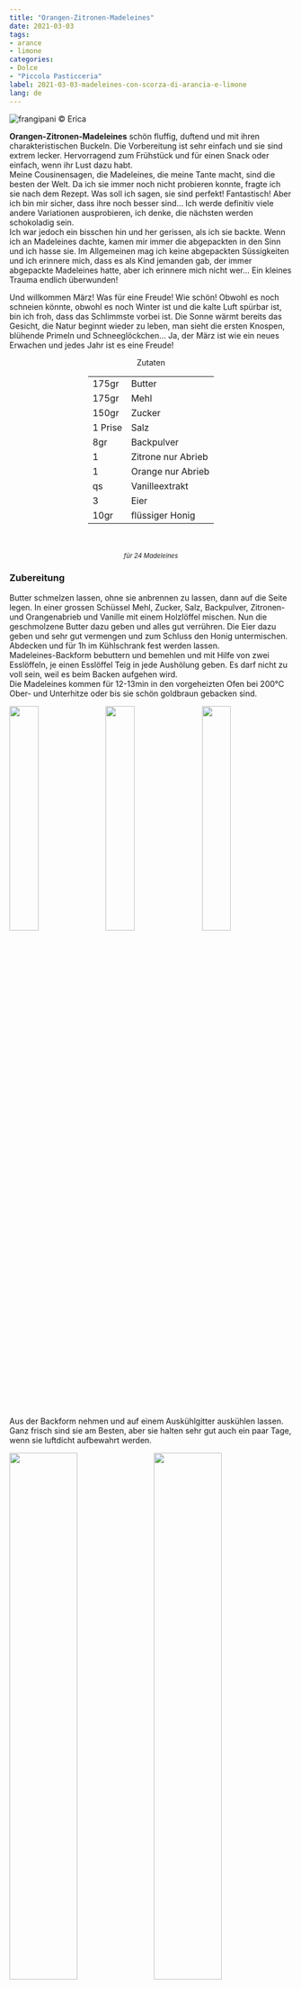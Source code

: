 ```yaml
---
title: "Orangen-Zitronen-Madeleines"
date: 2021-03-03
tags: 
- arance
- limone
categories:
- Dolce
- "Piccola Pasticceria"
label: 2021-03-03-madeleines-con-scorza-di-arancia-e-limone
lang: de 
---
```

![](../2021-03-03-madeleines-con-scorza-di-arancia-e-limone/header.jpeg "frangipani © Erica")

**Orangen-Zitronen-Madeleines** schön fluffig, duftend und mit ihren charakteristischen Buckeln. Die Vorbereitung ist sehr einfach und sie sind extrem lecker. Hervorragend zum Frühstück und für einen Snack oder einfach, wenn ihr Lust dazu habt.
<br />
Meine Cousinen ​​sagen, die Madeleines, die meine Tante macht, sind die besten der Welt. Da ich sie immer noch nicht probieren konnte, fragte ich sie nach dem Rezept. Was soll ich sagen, sie sind perfekt! Fantastisch! Aber ich bin mir sicher, dass ihre noch besser sind... Ich werde definitiv viele andere Variationen ausprobieren, ich denke, die nächsten werden schokoladig sein.
<br />
Ich war jedoch ein bisschen hin und her gerissen, als ich sie backte. Wenn ich an Madeleines dachte, kamen mir immer die abgepackten in den Sinn und ich hasse sie. Im Allgemeinen mag ich keine abgepackten Süssigkeiten und ich erinnere mich, dass es als Kind jemanden gab, der immer abgepackte Madeleines hatte, aber ich erinnere mich nicht wer... Ein kleines Trauma endlich überwunden!

Und willkommen März! Was für eine Freude! Wie schön! Obwohl es noch schneien könnte, obwohl es noch Winter ist und die kalte Luft spürbar ist, bin ich froh, dass das Schlimmste vorbei ist. Die Sonne wärmt bereits das Gesicht, die Natur beginnt wieder zu leben, man sieht die ersten Knospen, blühende Primeln und Schneeglöckchen... Ja, der März ist wie ein neues Erwachen und jedes Jahr ist es eine Freude!

<div id="wrapper" style="text-align: center">
  <div id="yourdiv" style="display: inline-block;">
    <div class="ingredients" itemscope itemtype="http://schema.org/Recipe">
      <span itemprop="name" style="display:none;">Orangen-Zitronen-Madeleines</span>
      <span itemprop="recipeCategory" style="display:none;">Süsses</span>
      <img itemprop="image" style="display:none;" class="ignore-gallery-item" src="../2021-03-03-madeleines-con-scorza-di-arancia-e-limone/header.jpeg"/>
      <span itemprop="author" style="display:none;">Erica Raiano</span>
      <span itemprop="description" style="display:none;">Orangen-Zitronen-Madeleines schön fluffig, duftend und mit ihren charakteristischen Buckeln. Die Vorbereitung ist sehr einfach und sie sind extrem lecker.</span>
      <div class="ingredients-title">Zutaten</div>
      <table>
        <tbody>
          <tr itemprop="recipeIngredient">
            <td>175gr</td>
            <td>Butter</td>
          </tr>
          <tr itemprop="recipeIngredient">
            <td>175gr</td>
            <td>Mehl</td>
          </tr>
          <tr itemprop="recipeIngredient">
            <td>150gr</td>
            <td>Zucker</td>
          </tr>
          <tr itemprop="recipeIngredient">
            <td>1 Prise</td>
            <td>Salz</td>
          </tr>
          <tr itemprop="recipeIngredient">
            <td>8gr</td>
            <td>Backpulver</td>
          </tr>
          <tr itemprop="recipeIngredient">
            <td>1</td>
            <td>Zitrone nur Abrieb</td>
          </tr>
          <tr itemprop="recipeIngredient">
            <td>1</td>
            <td>Orange nur Abrieb</td>
          </tr>
          <tr itemprop="recipeIngredient">
            <td>qs</td>
            <td>Vanilleextrakt</td>
          </tr>
          <tr itemprop="recipeIngredient">
            <td>3</td>
            <td>Eier</td>
          </tr>
          <tr itemprop="recipeIngredient">
            <td>10gr</td>
            <td>flüssiger Honig</td>
          </tr>
        </tbody>
      </table>
      <br></br>
      <i class="pull-right" style="font-size: 80%;" itemprop="recipeYield">für 24 Madeleines</i>
    </div>
  </div>
</div>


<h3>
  <font color="grey">
    <i class="fa-solid fa-gears"></i>
  </font> Zubereitung
</h3>

Butter schmelzen lassen, ohne sie anbrennen zu lassen, dann auf die Seite legen. In einer grossen Schüssel Mehl, Zucker, Salz, Backpulver, Zitronen- und Orangenabrieb und Vanille mit einem Holzlöffel mischen. Nun die geschmolzene Butter dazu geben und alles gut verrühren. Die Eier dazu geben und sehr gut vermengen und zum Schluss den Honig untermischen. Abdecken und für 1h im Kühlschrank fest werden lassen.
<br />
Madeleines-Backform bebuttern und bemehlen und mit Hilfe von zwei Esslöffeln, je einen Esslöffel Teig in jede Aushölung geben. Es darf nicht zu voll sein, weil es beim Backen aufgehen wird.
<br />
Die Madeleines kommen für 12-13min in den vorgeheizten Ofen bei 200°C Ober- und Unterhitze oder bis sie schön goldbraun gebacken sind.
<p>
  <div style="width: 100%; margin-bottom: 0">
    <img style="float: left; width: 32%; margin-right: 1%;" src="../2021-03-03-madeleines-con-scorza-di-arancia-e-limone/impasto.jpeg" alt="" title="frangipani © Erica" />
    <img style="float: left; width: 32%; margin-right: 1%; margin-left: 1%;" src="../2021-03-03-madeleines-con-scorza-di-arancia-e-limone/teglia.jpeg" alt="" title="frangipani © Erica" />
    <img style="float: left; width: 32%; margin-left: 1%;" src="../2021-03-03-madeleines-con-scorza-di-arancia-e-limone/madeleines.jpeg" alt="" title="frangipani © Erica" />
    <div style="clear: both"></div>
  </div>
</p>

Aus der Backform nehmen und auf einem Auskühlgitter auskühlen lassen. Ganz frisch sind sie am Besten, aber sie halten sehr gut auch ein paar Tage, wenn sie luftdicht aufbewahrt werden.
<p>
  <div style="width: 100%; margin-bottom: 0">
    <img style="float: left; width: 49%; margin-right: 1%" src="../2021-03-03-madeleines-con-scorza-di-arancia-e-limone/risultato1.jpeg" alt="" title="frangipani © Erica" />
    <img style="float: left; width: 49%; margin-left: 1%" src="../2021-03-03-madeleines-con-scorza-di-arancia-e-limone/risultato2.jpeg" alt="" title="frangipani © Erica" />
    <div style="clear: both"></div>
  </div>
</p>

<p>
  <div style="width: 100%; margin-bottom: 0">
    <img style="float: left; width: 49%; margin-right: 1%" src="../2021-03-03-madeleines-con-scorza-di-arancia-e-limone/risultato3.jpeg" alt="" title="frangipani © Erica" />
    <img style="float: left; width: 49%; margin-left: 1%" src="../2021-03-03-madeleines-con-scorza-di-arancia-e-limone/risultato4.jpeg" alt="" title="frangipani © Erica" />
    <div style="clear: both"></div>
  </div>
</p>

![](../2021-03-03-madeleines-con-scorza-di-arancia-e-limone/risultato5.jpeg "frangipani © Erica")

<p>
  <div style="width: 100%; margin-bottom: 0">
    <img style="float: left; width: 49%; margin-right: 1%" src="../2021-03-03-madeleines-con-scorza-di-arancia-e-limone/risultato6.jpeg" alt="" title="frangipani © Erica" />
    <img style="float: left; width: 49%; margin-left: 1%" src="../2021-03-03-madeleines-con-scorza-di-arancia-e-limone/risultato7.jpeg" alt="" title="frangipani © Erica" />
    <div style="clear: both"></div>
  </div>
</p>

<p>
  <div style="width: 100%; margin-bottom: 0">
    <img style="float: left; width: 49%; margin-right: 1%" src="../2021-03-03-madeleines-con-scorza-di-arancia-e-limone/risultato8.jpeg" alt="" title="frangipani © Erica" />
    <img style="float: left; width: 49%; margin-left: 1%" src="../2021-03-03-madeleines-con-scorza-di-arancia-e-limone/risultato9.jpeg" alt="" title="frangipani © Erica" />
    <div style="clear: both"></div>
  </div>
</p>

![](../2021-03-03-madeleines-con-scorza-di-arancia-e-limone/risultato10.jpeg "frangipani © Erica")

<h4>Buon appetito
  <font color="red">
    <i class="fa-regular fa-face-smile"></i>
  </font>
</h4>